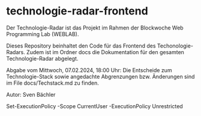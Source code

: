 # technologie-radar-frontend
Der Technologie-Radar ist das Projekt im Rahmen der Blockwoche Web Programming Lab (WEBLAB).

Dieses Repository beinhaltet den Code für das Frontend des Techonologie-Radars.
Zudem ist im Ordner docs die Dokumentation für den gesamten Technologie-Radar abgelegt.

Abgabe vom Mittwoch, 07.02.2024, 18:00 Uhr:
Die Entscheide zum Technologie-Stack sowie angedachte Abgrenzungen bzw. Änderungen sind im File docs/Techstack.md zu finden.

Autor: Sven Bächler

Set-ExecutionPolicy -Scope CurrentUser -ExecutionPolicy Unrestricted
